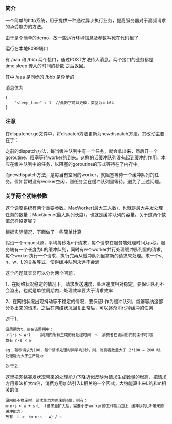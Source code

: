 ### 简介

一个简单的http系统，用于提供一种通过异步执行业务，提高服务器对于高频请求的承受能力的方法。

由于是个简单的demo，故一些运行环境信息及参数写死在代码里了

运行在本地8099端口

有  /aaa  和   /bbb  两个接口，通过POST方法传入消息。两个接口的业务都是time.sleep 传入的时间的秒数 之后返回。

其中  /aaa 是同步的   /bbb 是异步的

消息体为 

```
{
	"sleep_time" : 1  //此数字可以更改，类型为int64
}
```

### 注意

在dispatcher.go文件中，将dispatch方法更新为newdispatch方法。其改动主要在于：

之前的dispatch方法，每当缓冲队列中有一个任务，就会拿出来，然后开一个goroutine，阻塞等待worker的到来。这样的话缓冲队列没有起到缓冲的作用，本应在缓冲队列中的任务，以阻塞的goroutine的形式等待在了内存中。

而newdispatch方法，是每当有空闲的worker，就阻塞等待一个缓冲队列的任务。假如暂时没有worker空闲，则任务会在缓冲队列里等待。避免了上述问题。

### 关于两个初始参数

这个调度系统有两个重要参数。MaxWorker(最大工人数)，也就是最大并发处理任务的数量；MaxQueue(最大队列长度)，也就是缓冲队列的容量。关于这两个数值怎样设定呢？

根据实际情况，下面做了一些简单计算


假设一个request源，平均每秒发n个请求，每个请求在服务端处理时间为s秒。服务端有一个长度为L的缓冲队列，同时有w个worker并行处理缓冲队列里的请求。每个worker执行一个请求，执行完再从缓冲队列里拿新的请求来处理。求一个s、n、w、L的关系等式，使得缓冲队列永远不会满

这个问题其实又可以分为两个问题：

1、在网络状况稳定的情况下，请求发送速度、处理速度相对稳定，要保证队列不会溢出，也就是单位周期内，处理效率要大于请求效率

2、在网络状况出现抖动等不稳定的情况，要保证L作为缓冲队列，能够容纳这部分多出来的请求，之后在网络状况回复正常后，可以逐渐消化掉缓冲的任务

对于1、

```
设周期为t，则在该周期中：
n·t·s < w·t   （周期内所有生成的待处理时间  <  消费者在该周期内的工作时间）
故有 n·s < w 

eg. 每秒请求为100，每个请求处理时间平均2秒，则，消费者数量大于 2*100 = 200 时，处理能力大于生产能力

```

对于2、

这里把网络突发状况带来的处理能力下降近似反映为请求生成数量的增高，把请求方用乘法扩大m倍，消费方用加法引入L相关的一个因式，大约能算出来L的和m相关的值

```
设网络不稳定时，请求能力为原来的m倍，则有：
m·n·s < w + s·L  (请求量扩大后，需要小于worker的工作能力加上 缓冲队列L所带来的缓冲能力)
故有  L > （m·n·s - w）/ s

```


